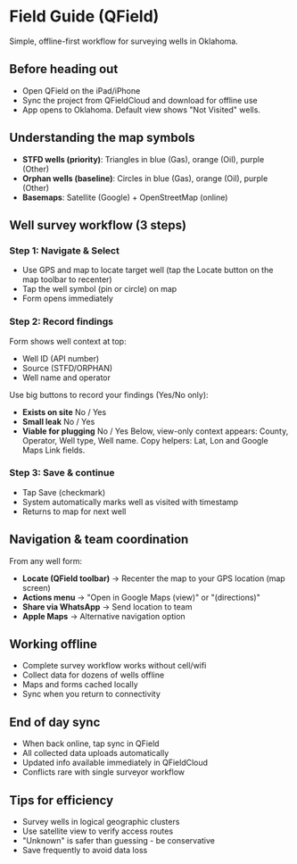# Field Guide (QField)

Simple, offline-first workflow for surveying wells in Oklahoma.

## Before heading out
- Open QField on the iPad/iPhone
- Sync the project from QFieldCloud and download for offline use
- App opens to Oklahoma. Default view shows "Not Visited" wells.

## Understanding the map symbols
- **STFD wells (priority)**: Triangles in blue (Gas), orange (Oil), purple (Other)
- **Orphan wells (baseline)**: Circles in blue (Gas), orange (Oil), purple (Other)  
- **Basemaps**: Satellite (Google) + OpenStreetMap (online)

## Well survey workflow (3 steps)

### Step 1: Navigate & Select
- Use GPS and map to locate target well (tap the Locate button on the map toolbar to recenter)
- Tap the well symbol (pin or circle) on map
- Form opens immediately

### Step 2: Record findings
Form shows well context at top:
- Well ID (API number)
- Source (STFD/ORPHAN)
- Well name and operator

Use big buttons to record your findings (Yes/No only):
- **Exists on site**  No / Yes  
- **Small leak** No / Yes
- **Viable for plugging** No / Yes
Below, view-only context appears: County, Operator, Well type, Well name.
Copy helpers: Lat, Lon and Google Maps Link fields.

### Step 3: Save & continue
- Tap Save (checkmark)
- System automatically marks well as visited with timestamp
- Returns to map for next well

## Navigation & team coordination
From any well form:
- **Locate (QField toolbar)** → Recenter the map to your GPS location (map screen)
- **Actions menu** → "Open in Google Maps (view)" or "(directions)"
- **Share via WhatsApp** → Send location to team
- **Apple Maps** → Alternative navigation option

## Working offline
- Complete survey workflow works without cell/wifi
- Collect data for dozens of wells offline
- Maps and forms cached locally
- Sync when you return to connectivity

## End of day sync
- When back online, tap sync in QField
- All collected data uploads automatically
- Updated info available immediately in QFieldCloud
- Conflicts rare with single surveyor workflow

## Tips for efficiency
- Survey wells in logical geographic clusters
- Use satellite view to verify access routes
- "Unknown" is safer than guessing - be conservative
- Save frequently to avoid data loss
